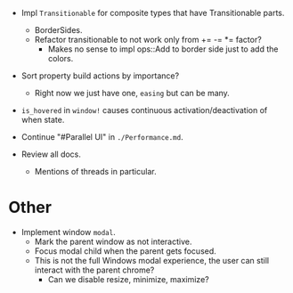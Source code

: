 * Impl `Transitionable` for composite types that have Transitionable parts.
    - BorderSides.
    - Refactor transitionable to not work only from += -= *= factor?
        - Makes no sense to impl ops::Add to border side just to add the colors.

* Sort property build actions by importance?
    - Right now we just have one, `easing` but can be many.

* `is_hovered` in `window!` causes continuous activation/deactivation of when state.

* Continue "#Parallel UI" in `./Performance.md`.
* Review all docs.
    - Mentions of threads in particular.

# Other

* Implement window `modal`.
    - Mark the parent window as not interactive.
    - Focus modal child when the parent gets focused.
    - This is not the full Windows modal experience, the user can still interact with the parent chrome?
        - Can we disable resize, minimize, maximize?
